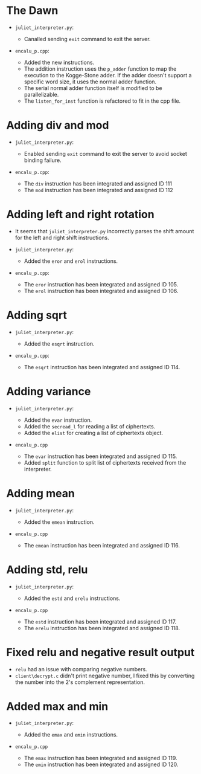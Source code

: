 # The Dawn
* `juliet_interpreter.py`:
    
    * Canalled sending `exit` command to exit the server.

* `encalu_p.cpp`:

    * Added the new instructions.
    * The addition instruction uses the `p_adder` function to map the execution to the Kogge-Stone adder. If the adder doesn't support a specific word size, it uses the normal adder function. 
    * The serial normal adder function itself is modified to be parallelizable.
    * The `listen_for_inst` function is refactored to fit in the cpp file.

# Adding div and mod

* `juliet_interpreter.py`:
    
    * Enabled sending `exit` command to exit the server to avoid socket binding failure.

* `encalu_p.cpp`:

    * The `div` instruction has been integrated and assigned ID 111
    * The `mod` instruction has been integrated and assigned ID 112

# Adding left and right rotation

* It seems that `juliet_interpreter.py` incorrectly parses the shift amount for the left and right shift instructions.

* `juliet_interpreter.py`:
    * Added the `eror` and `erol` instructions.

* `encalu_p.cpp`:
    * The `eror` instruction has been integrated and assigned ID 105.
    * The `erol` instruction has been integrated and assigned ID 106.
    
# Adding sqrt

* `juliet_interpreter.py`:
    * Added the `esqrt` instruction.

* `encalu_p.cpp`:
    * The `esqrt` instruction has been integrated and assigned ID 114.
    
# Adding variance

*  `juliet_interpreter.py`:
    * Added the `evar` instruction.
    * Added the `secread_l` for reading a list of ciphertexts.
    * Added the `elist` for creating a list of ciphertexts object.

*  `encalu_p.cpp`
    * The `evar` instruction has been integrated and assigned ID 115.
    * Added `split` function to split list of ciphertexts received from the interpreter.
    
# Adding mean

*  `juliet_interpreter.py`:
    * Added the `emean` instruction.

*  `encalu_p.cpp`
    * The `emean` instruction has been integrated and assigned ID 116.

# Adding std, relu

*  `juliet_interpreter.py`:
    * Added the `estd` and `erelu` instructions.

*  `encalu_p.cpp`
    * The `estd` instruction has been integrated and assigned ID 117.
    * The `erelu` instruction has been integrated and assigned ID 118.

# Fixed relu and negative result output

* `relu` had an issue with comparing negative numbers.
* `client\decrypt.c` didn't print negative number, I fixed this by converting the number 
into the 2's complement representation.

# Added max and min
*  `juliet_interpreter.py`:
    * Added the `emax` and `emin` instructions.

*  `encalu_p.cpp`
    * The `emax` instruction has been integrated and assigned ID 119.
    * The `emin` instruction has been integrated and assigned ID 120.
